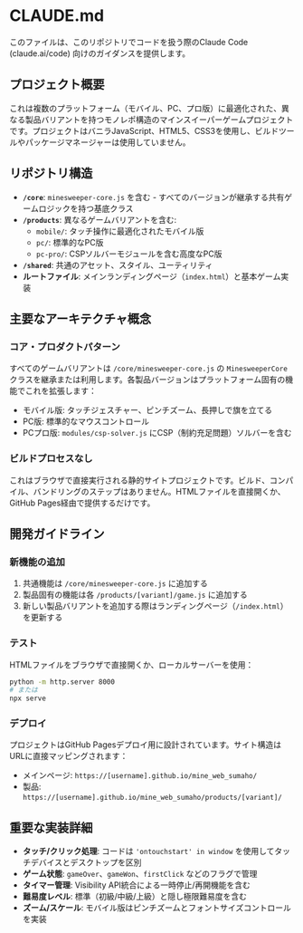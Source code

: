 # CLAUDE.md

このファイルは、このリポジトリでコードを扱う際のClaude Code (claude.ai/code) 向けのガイダンスを提供します。

## プロジェクト概要

これは複数のプラットフォーム（モバイル、PC、プロ版）に最適化された、異なる製品バリアントを持つモノレポ構造のマインスイーパーゲームプロジェクトです。プロジェクトはバニラJavaScript、HTML5、CSS3を使用し、ビルドツールやパッケージマネージャーは使用していません。

## リポジトリ構造

- **`/core`**: `minesweeper-core.js` を含む - すべてのバージョンが継承する共有ゲームロジックを持つ基底クラス
- **`/products`**: 異なるゲームバリアントを含む:
  - `mobile/`: タッチ操作に最適化されたモバイル版
  - `pc/`: 標準的なPC版
  - `pc-pro/`: CSPソルバーモジュールを含む高度なPC版
- **`/shared`**: 共通のアセット、スタイル、ユーティリティ
- **ルートファイル**: メインランディングページ（`index.html`）と基本ゲーム実装

## 主要なアーキテクチャ概念

### コア・プロダクトパターン
すべてのゲームバリアントは `/core/minesweeper-core.js` の `MinesweeperCore` クラスを継承または利用します。各製品バージョンはプラットフォーム固有の機能でこれを拡張します：
- モバイル版: タッチジェスチャー、ピンチズーム、長押しで旗を立てる
- PC版: 標準的なマウスコントロール
- PCプロ版: `modules/csp-solver.js` にCSP（制約充足問題）ソルバーを含む

### ビルドプロセスなし
これはブラウザで直接実行される静的サイトプロジェクトです。ビルド、コンパイル、バンドリングのステップはありません。HTMLファイルを直接開くか、GitHub Pages経由で提供するだけです。

## 開発ガイドライン

### 新機能の追加
1. 共通機能は `/core/minesweeper-core.js` に追加する
2. 製品固有の機能は各 `/products/[variant]/game.js` に追加する
3. 新しい製品バリアントを追加する際はランディングページ（`/index.html`）を更新する

### テスト
HTMLファイルをブラウザで直接開くか、ローカルサーバーを使用：
```bash
python -m http.server 8000
# または
npx serve
```

### デプロイ
プロジェクトはGitHub Pagesデプロイ用に設計されています。サイト構造はURLに直接マッピングされます：
- メインページ: `https://[username].github.io/mine_web_sumaho/`
- 製品: `https://[username].github.io/mine_web_sumaho/products/[variant]/`

## 重要な実装詳細

- **タッチ/クリック処理**: コードは `'ontouchstart' in window` を使用してタッチデバイスとデスクトップを区別
- **ゲーム状態**: `gameOver`、`gameWon`、`firstClick` などのフラグで管理
- **タイマー管理**: Visibility API統合による一時停止/再開機能を含む
- **難易度レベル**: 標準（初級/中級/上級）と隠し極限難易度を含む
- **ズーム/スケール**: モバイル版はピンチズームとフォントサイズコントロールを実装